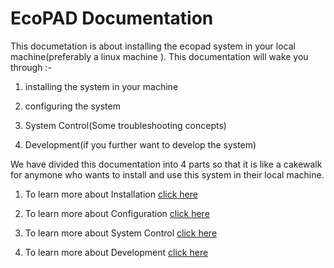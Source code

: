 EcoPAD Documentation
===================

This documetation is about installing the ecopad system in your local machine(preferably a linux machine ). This documentation will wake you through :-


1. installing the system in your machine

2. configuring the system

3. System Control(Some troubleshooting concepts)

4. Development(if you further want to develop the system)


We have divided this documentation into 4 parts so that it is like a cakewalk for anymone who wants to install and  use  this system 
in their local machine.


1. To learn more about Installation [click here](https://github.com/ou-ecolab/ecopad_documentation/tree/master/install)

2. To learn more about Configuration [click here](https://github.com/ou-ecolab/ecopad_documentation/tree/master/configure)

3. To learn more about System Control [click here]()

4. To learn more about Development [click here]()





